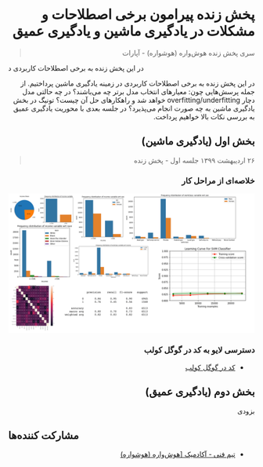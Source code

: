 # <div dir='rtl'>پخش زنده پیرامون برخی اصطلاحات و مشکلات در یادگیری ماشین و یادگیری عمیق</div>

> <div dir='rtl'>سری پخش زنده هوش‌واره (هوشواره) - آپارات</div>

در این پخش زنده به برخی اصطلاحات کاربردی د<p dir="rtl">در این پخش زنده به برخی اصطلاحات کاربردی در زمینه یادگیری ماشین پرداختیم. از جمله پرسش‌هایی چون:‌ معیارهای انتخاب مدل برتر چه می‌باشند؟ در چه حالتی مدل دچار overfitting/underfitting خواهد شد و راهکارهای حل آن چیست؟ تونیگ در بخش یادگیری ماشین به چه صورت انجام می‌پذیرد؟ در جلسه بعدی با محوریت یادگیری عمیق به بررسی نکات بالا خواهیم پرداخت.</p>



## <div dir='rtl'>بخش اول (یادگیری ماشین)</div> 

> <div dir='rtl'>۲۶ اردیبهشت ۱۳۹۹ جلسه اول - پخش زنده</div> 

### <div dir='rtl'>خلاصه‌ای از مراحل کار</div>
<div dir='rtl'>
<img src='/assets/tt-ml.png' alt='tt-ml' />
</div>



### <div dir='rtl'>دسترسی لایو به کد در گوگل کولب</div>


<ul dir='rtl'>
    <li><a href='https://bit.ly/2Z8fuZ0'>کد در گوگل کولب</a></li>
</ul>



## <div dir='rtl'>بخش دوم (یادگیری عمیق)</div>

<p dir="rtl">بزودی</p>


## مشارکت کننده‌ها

<ul dir='rtl'>
    <li><a href='https://hooshvare.com/'>تیم فنی - آکادمیک [هوش‌واره (هوشواره)</a></li>
</ul>
